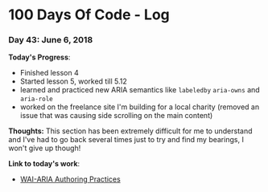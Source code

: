 # 100 Days Of Code - Log

### Day 43: June 6, 2018

**Today's Progress**: 
* Finished lesson 4 
* Started lesson 5, worked till 5.12
* learned and practiced new ARIA semantics like `labeledby` `aria-owns` and `aria-role`
* worked on the freelance site I'm building for a local charity (removed an issue that was causing side scrolling on the main content)

**Thoughts:** This section has been extremely difficult for me to understand and I've had to go back several times just to try and find my bearings, I won't give up though! 

**Link to today's work**:
* [WAI-ARIA Authoring Practices](https://www.w3.org/TR/wai-aria-practices-1.1/#radiobutton)
